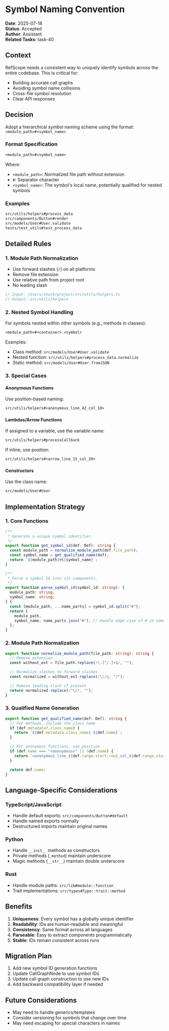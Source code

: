 # Symbol Naming Convention

**Date**: 2025-07-18  
**Status**: Accepted  
**Author**: Assistant  
**Related Tasks**: task-40

## Context

RefScope needs a consistent way to uniquely identify symbols across the entire codebase. This is critical for:

- Building accurate call graphs
- Avoiding symbol name collisions
- Cross-file symbol resolution
- Clear API responses

## Decision

Adopt a hierarchical symbol naming scheme using the format: `<module_path>#<symbol_name>`

### Format Specification

```txt
<module_path>#<symbol_name>
```

Where:

- `<module_path>`: Normalized file path without extension
- `#`: Separator character
- `<symbol_name>`: The symbol's local name, potentially qualified for nested symbols

### Examples

```txt
src/utils/helpers#process_data
src/components/Button#render
src/models/User#User.validate
tests/test_utils#test_process_data
```

## Detailed Rules

### 1. Module Path Normalization

- Use forward slashes (`/`) on all platforms
- Remove file extension
- Use relative path from project root
- No leading slash

```typescript
// Input: /Users/chuck/project/src/utils/helpers.ts
// Output: src/utils/helpers
```

### 2. Nested Symbol Handling

For symbols nested within other symbols (e.g., methods in classes):

```txt
<module_path>#<container>.<symbol>
```

Examples:

- Class method: `src/models/User#User.validate`
- Nested function: `src/utils/helpers#process_data.normalize`
- Static method: `src/models/User#User.fromJSON`

### 3. Special Cases

#### Anonymous Functions

Use position-based naming:

```txt
src/utils/helpers#<anonymous_line_42_col_10>
```

#### Lambdas/Arrow Functions

If assigned to a variable, use the variable name:

```txt
src/utils/helpers#processCallback
```

If inline, use position:

```txt
src/utils/helpers#<arrow_line_15_col_20>
```

#### Constructors

Use the class name:

```txt
src/models/User#User
```

## Implementation Strategy

### 1. Core Functions

```typescript
/**
 * Generate a unique symbol identifier.
 */
export function get_symbol_id(def: Def): string {
  const module_path = normalize_module_path(def.file_path);
  const symbol_name = get_qualified_name(def);
  return `${module_path}#${symbol_name}`;
}

/**
 * Parse a symbol ID into its components.
 */
export function parse_symbol_id(symbol_id: string): {
  module_path: string;
  symbol_name: string;
} {
  const [module_path, ...name_parts] = symbol_id.split("#");
  return {
    module_path,
    symbol_name: name_parts.join("#"), // Handle edge case of # in name
  };
}
```

### 2. Module Path Normalization

```typescript
export function normalize_module_path(file_path: string): string {
  // Remove extension
  const without_ext = file_path.replace(/\.[^/.]+$/, "");

  // Normalize slashes to forward slashes
  const normalized = without_ext.replace(/\\/g, "/");

  // Remove leading slash if present
  return normalized.replace(/^\//, "");
}
```

### 3. Qualified Name Generation

```typescript
export function get_qualified_name(def: Def): string {
  // For methods, include the class name
  if (def.metadata?.class_name) {
    return `${def.metadata.class_name}.${def.name}`;
  }

  // For anonymous functions, use position
  if (def.name === "<anonymous>" || !def.name) {
    return `<anonymous_line_${def.range.start.row}_col_${def.range.start.column}>`;
  }

  return def.name;
}
```

## Language-Specific Considerations

### TypeScript/JavaScript

- Handle default exports: `src/components/Button#default`
- Handle named exports normally
- Destructured imports maintain original names

### Python

- Handle `__init__` methods as constructors
- Private methods (`_method`) maintain underscore
- Magic methods (`__str__`) maintain double underscore

### Rust

- Handle module paths: `src/lib#module::function`
- Trait implementations: `src/types#Type::trait::method`

## Benefits

1. **Uniqueness**: Every symbol has a globally unique identifier
2. **Readability**: IDs are human-readable and meaningful
3. **Consistency**: Same format across all languages
4. **Parseable**: Easy to extract components programmatically
5. **Stable**: IDs remain consistent across runs

## Migration Plan

1. Add new symbol ID generation functions
2. Update CallGraphNode to use symbol IDs
3. Update call graph construction to use new IDs
4. Add backward compatibility layer if needed

## Future Considerations

- May need to handle generics/templates
- Consider versioning for symbols that change over time
- May need escaping for special characters in names
